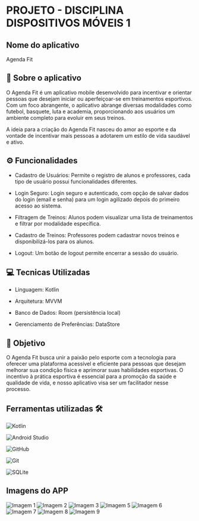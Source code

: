 # PROJETO - DISCIPLINA DISPOSITIVOS MÓVEIS 1 

## Nome do aplicativo

Agenda Fit 

## 📌 Sobre o aplicativo 

O Agenda Fit é um aplicativo mobile desenvolvido para incentivar e orientar pessoas que desejam iniciar ou aperfeiçoar-se em treinamentos esportivos. 
Com um foco abrangente, o aplicativo abrange diversas modalidades como futebol, basquete, luta e academia, proporcionando aos usuários um ambiente completo 
para evoluir em seus treinos.

A ideia para a criação do Agenda Fit nasceu do amor ao esporte e da vontade de incentivar mais pessoas a adotarem um estilo de vida saudável e ativo.

## ⚙️ Funcionalidades

- Cadastro de Usuários: Permite o registro de alunos e professores, cada tipo de usuário possui funcionalidades diferentes.

- Login Seguro: Login seguro e autenticado, com opção de salvar dados do login (email e senha) para um login agilizado depois do primeiro acesso ao sistema.

- Filtragem de Treinos: Alunos podem visualizar uma lista de treinamentos e filtrar por modalidade específica.

- Cadastro de Treinos: Professores podem cadastrar novos treinos e disponibilizá-los para os alunos.

- Logout: Um botão de logout permite encerrar a sessão do usuário.

## 💻 Tecnicas Utilizadas

- Linguagem: Kotlin

- Arquitetura: MVVM

- Banco de Dados: Room (persistência local)

- Gerenciamento de Preferências: DataStore

## 🎯 Objetivo

O Agenda Fit busca unir a paixão pelo esporte com a tecnologia para oferecer uma plataforma acessível e eficiente para pessoas que desejam melhorar 
sua condição física e aprimorar suas habilidades esportivas. O incentivo à prática esportiva é essencial para a promoção da saúde e qualidade de vida, 
e nosso aplicativo visa ser um facilitador nesse processo.

## Ferramentas utilizadas 🛠

![Kotlin](https://img.shields.io/badge/Kotlin-B125EA?style=for-the-badge&logo=kotlin&logoColor=white)

![Android Studio](https://img.shields.io/badge/android%20studio-346ac1?style=for-the-badge&logo=android%20studio&logoColor=white)

![GitHub](https://img.shields.io/badge/GitHub-100000?style=for-the-badge&logo=github&logoColor=white)

![Git](https://img.shields.io/badge/GIT-E44C30?style=for-the-badge&logo=git&logoColor=white)

![SQLite](https://img.shields.io/badge/sqlite-%2307405e.svg?style=for-the-badge&logo=sqlite&logoColor=white)

## Imagens do APP

![Imagem 1](https://github.com/joaoVieira1/projeto_disciplina_dmo1/blob/main/assets/screenshots/1.jpeg)
![Imagem 2](https://github.com/joaoVieira1/projeto_disciplina_dmo1/blob/main/assets/screenshots/2.jpeg)
![Imagem 3](https://github.com/joaoVieira1/projeto_disciplina_dmo1/blob/main/assets/screenshots/3.jpeg)
![Imagem 5](https://github.com/joaoVieira1/projeto_disciplina_dmo1/blob/main/assets/screenshots/5.jpeg)
![Imagem 6](https://github.com/joaoVieira1/projeto_disciplina_dmo1/blob/main/assets/screenshots/6.jpeg)
![Imagem 7](https://github.com/joaoVieira1/projeto_disciplina_dmo1/blob/main/assets/screenshots/7.jpeg)
![Imagem 8](https://github.com/joaoVieira1/projeto_disciplina_dmo1/blob/main/assets/screenshots/8.jpeg)
![Imagem 9](https://github.com/joaoVieira1/projeto_disciplina_dmo1/blob/main/assets/screenshots/9.jpeg)



